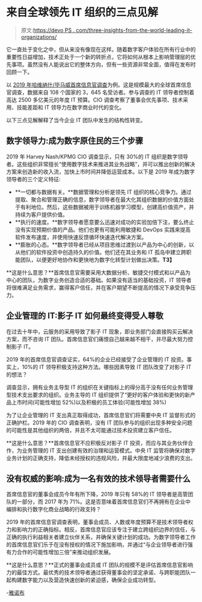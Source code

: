 # 来自全球领先 IT 组织的三点见解

> 原文:[https://devo PS . com/three-insights-from-the-world-leading-it-organizations/](https://devops.com/three-insights-from-the-worlds-leading-it-organizations/)

它一直处于变化之中，但从来没有像现在这样。随着数字客户体验在所有行业中的重要性日益增加，技术正处于一个新的转折点，它将如何从根本上影响管理层的优先事项。虽然没有人能说出它的整体方向，但有一些资源非常全面，值得在发布时回顾一下。

以 [2019 年哈维纳什/毕马威首席信息官调查](https://www.hnkpmgciosurvey.com/)为例。这是规模最大的全球首席信息官调查，数据来自 108 个国家的 3，645 名受访者。参与调查的 IT 领导者控制着高达 2500 多亿美元的年度 IT 预算。CIO 调查考察了董事会优先事项、技术采用、技能差距和 IT 领导力在数字商业时代的变化。

以下三点见解解释了当今企业 IT 团队中发生的结构性转变。

## **数字领导力:成为数字原住民的三个步骤**

2019 年 Harvey Nash/KPMG CIO 调查显示，只有 30%的 IT 组织是数字领导者。这些组织非常擅长“使用数字技术来推进其业务战略”，并可以推出创新的解决方案来创造新的收入流，加快上市时间并降低运营成本。以下是 2019 年成为数字领导者的三个定义特征:

*   **一切都与数据有关。**数据管理和分析是领先 IT 组织的核心竞争力。通过提取、聚合和管理正确的信息，数字领导者在最大化其组织数据的价值方面处于有利地位。然后，这些数据被用于训练机器学习模型，创建高价值资产，并持续为客户提供价值。
*   **执行的速度。**数字领导者愿意要么迅速对成功的实验加倍下注，要么终止没有实现预期价值的产品。他们也更有可能利用敏捷和 DevOps 实践来提高软件发布速度，并使用快速反馈循环快速迭代解决方案。
*   **膨胀的心态。**数字领导者已经从项目思维过渡到以产品为中心的创新，以从他们的软件投资中创造持久的价值。他们还在其业务和 IT 孤岛中建立跨职能团队，以便更好地协作和更快地为数字化转型计划做出决策。**T3】**

**这是什么意思？**首席信息官需要采用大数据分析、敏捷交付模式和以产品为中心的团队，为数字业务创造合适的基础。如果没有适当的基础投资，IT 领导者将很难满足业务需求，赢得客户信任，并在客户期望不断提高的情况下承受竞争压力。

## **企业管理的 IT:影子 IT 如何最终变得受人尊敬**

在过去十年中，云服务的采用导致了影子 IT 现象，即业务部门会直接购买云解决方案，而不咨询 IT 团队。首席信息官们痛恨自己越来越不相干，并尽最大努力控制影子 IT。

2019 年的首席信息官调查证实，64%的企业已经接受了企业管理的 IT 投资。事实上，10%的 IT 领导积极支持这种方法。哪些因素导致 IT 团队改变了对影子 IT 的想法？

调查显示，拥有业务主导型 IT 的组织在关键指标上的得分高于没有任何业务管理型技术支出要求的组织。业务主导的 IT 组织提供了“更好的客户体验和更快的新产品上市时间(可能性增加 52%)以及积极的员工体验(可能性增加 38%)

为了让企业管理的 IT 支出真正取得成功，首席信息官们将需要中央 IT 监督形式的正确护栏。2019 年的 CIO 调查表明，没有 IT 团队参与的组织出现多种安全问题的可能性是其他组织的两倍，并且不太可能通过技术投资建立客户信任。

**这是什么意思？**首席信息官不应积极反对影子 IT 投资，而应与其业务伙伴合作，为业务管理的 IT 支出创建有效的治理和运营模式。中央 IT 监管将确保对数字业务计划的正确支持，降低未经授权的违规风险，并最大限度地减少浪费的支出。

## **没有权威的影响:成为一名有效的技术领导者需要什么**

首席信息官的董事会成员今年有所下降，2019 年只有 58%的 IT 领导者是高管团队的一部分，而 2017 年为 71%。这是否意味着首席信息官们不再拥有在企业中编排和执行数字化商业战略的行政支持？

2019 年的首席信息官调查表明，董事会成员、人数或年度预算不是技术领导者权力和影响力的正确指标。相反，首席信息官应该专注于建立跨组织边界的信任，与正确的执行利益相关者建立伙伴关系，并确保关键计划的成功。为数字领导者工作的首席信息官们乐于在没有授权的情况下施加影响，并通过“与企业领导者进行强有力合作的可能性增加三倍”来推动组织发展。

**这是什么意思？**正式的董事会成员或 IT 团队的规模不是评估首席信息官影响力的最佳方式。最优秀的技术领导者通过获得董事会的坚定承诺、与跨职能团队一起构建数字能力以及营造快速创新的紧迫感，确保企业成功转型。

-[雅诺布](https://devops.com/author/deepakjannu/)
